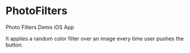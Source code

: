 # PhotoFilters
Photo Filters Demo iOS App

It applies a random color filter over an image every time user pushes the button.
